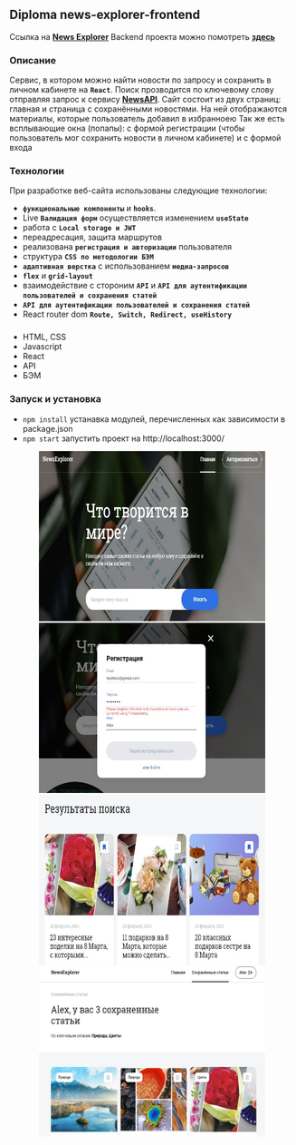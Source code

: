## Diploma news-explorer-frontend

Ссылка на **[News Explorer](http://newsonthecloud.students.nomoredomains.monster/)**
Backend проекта можно помотреть **[здесь](https://github.com/yuliaiv-iv/news-explorer-api)**

### Описание

Сервис, в котором можно найти новости по запросу и сохранить в личном кабинете на **`React`**. Поиск прозводится по ключевому слову отправляя запрос к сервису **[NewsAPI](newsapi.org)**. Сайт состоит из двух страниц: главная и страница с сохранёнными новостями. На ней отображаются материалы, которые пользователь добавил в избранноею Так же есть всплывающие окна (попапы): с формой регистрации (чтобы пользователь мог сохранить новости в личном кабинете) и с формой входа

### Технологии

При разработке веб-сайта использованы следующие технологии:
* **`функциональные компоненты`** и **`hooks`**.
* Live **`Валидация форм`** осуществляется изменением **`useState`**
* работа с **`Local storage и JWT`** 
* переадресация, защита маршрутов
* реализована **`регистрация и авторизации`** пользователя
* структура **`CSS по методологии БЭМ`**
* **`адаптивная верстка`** с использованием **`медиа-запросов`**
* **`flex`** и **`grid-layout`** 
* взаимодействие с стороним **`API`** и **`API для аутентификации пользователей и сохранения статей`**
* **`API для аутентификации пользователей и сохранения статей`** 
* React router dom **`Route, Switch, Redirect, useHistory`**

### 
* HTML, CSS
* Javascript
* React
* API
* БЭМ

### Запуск и установка
* `npm install` устанавка модулей, перечисленных как зависимости в package.json
* `npm start` запустить проект на http://localhost:3000/

<div align="center">
    <img src="./src/images/new-explorer-1.jpg" width="400" height="300"/>
    <img src="./src/images/new-explorer-2.jpg" width="400" height="300"/>
    <img src="./src/images/new-explorer-3.jpg" width="400" height="300"/>
    <img src="./src/images/new-explorer-4.jpg" width="400" height="300"/>
</div>